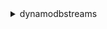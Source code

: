 <details>

<summary>
dynamodbstreams
</summary>

- <details><summary>describe-stream</summary>

  * --stream-arn
  * --limit
  * --exclusive-start-shard-id
  * --cli-input-json
  * --cli-input-yaml
  * --generate-cli-skeleton


- <details><summary>get-records</summary>

  * --shard-iterator
  * --limit
  * --cli-input-json
  * --cli-input-yaml
  * --generate-cli-skeleton


- <details><summary>get-shard-iterator</summary>

  * --stream-arn
  * --shard-id
  * --shard-iterator-type
  * --sequence-number
  * --cli-input-json
  * --cli-input-yaml
  * --generate-cli-skeleton


- <details><summary>help</summary>

  * 


- <details><summary>list-streams</summary>

  * --table-name
  * --limit
  * --exclusive-start-stream-arn
  * --cli-input-json
  * --cli-input-yaml
  * --generate-cli-skeleton


</details>

